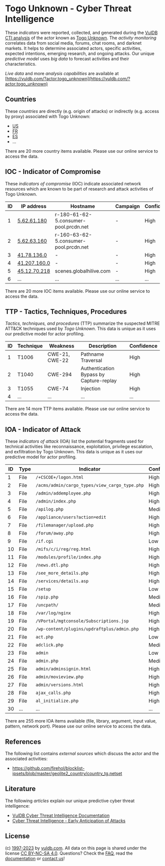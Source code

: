 # Togo Unknown - Cyber Threat Intelligence

These _indicators_ were reported, collected, and generated during the [VulDB CTI analysis](https://vuldb.com/?kb.cti) of the actor known as [Togo Unknown](https://vuldb.com/?actor.togo_unknown). The _activity monitoring_ correlates data from social media, forums, chat rooms, and darknet markets. It helps to determine associated actors, specific activities, expected intentions, emerging research, and ongoing attacks. Our unique _predictive model_ uses _big data_ to forecast activities and their characteristics.

_Live data_ and more _analysis capabilities_ are available at [https://vuldb.com/?actor.togo_unknown](https://vuldb.com/?actor.togo_unknown)

## Countries

These _countries_ are directly (e.g. origin of attacks) or indirectly (e.g. access by proxy) associated with Togo Unknown:

* [US](https://vuldb.com/?country.us)
* [FR](https://vuldb.com/?country.fr)
* [ES](https://vuldb.com/?country.es)
* ...

There are 20 more country items available. Please use our online service to access the data.

## IOC - Indicator of Compromise

These _indicators of compromise_ (IOC) indicate associated network resources which are known to be part of research and attack activities of Togo Unknown.

ID | IP address | Hostname | Campaign | Confidence
-- | ---------- | -------- | -------- | ----------
1 | [5.62.61.180](https://vuldb.com/?ip.5.62.61.180) | r-180-61-62-5.consumer-pool.prcdn.net | - | High
2 | [5.62.63.160](https://vuldb.com/?ip.5.62.63.160) | r-160-63-62-5.consumer-pool.prcdn.net | - | High
3 | [41.78.136.0](https://vuldb.com/?ip.41.78.136.0) | - | - | High
4 | [41.207.160.0](https://vuldb.com/?ip.41.207.160.0) | - | - | High
5 | [45.12.70.218](https://vuldb.com/?ip.45.12.70.218) | scenes.globalhilive.com | - | High
6 | ... | ... | ... | ...

There are 20 more IOC items available. Please use our online service to access the data.

## TTP - Tactics, Techniques, Procedures

_Tactics, techniques, and procedures_ (TTP) summarize the suspected MITRE ATT&CK techniques used by _Togo Unknown_. This data is unique as it uses our predictive model for actor profiling.

ID | Technique | Weakness | Description | Confidence
-- | --------- | -------- | ----------- | ----------
1 | T1006 | CWE-21, CWE-22 | Pathname Traversal | High
2 | T1040 | CWE-294 | Authentication Bypass by Capture-replay | High
3 | T1055 | CWE-74 | Injection | High
4 | ... | ... | ... | ...

There are 14 more TTP items available. Please use our online service to access the data.

## IOA - Indicator of Attack

These _indicators of attack_ (IOA) list the potential fragments used for technical activities like reconnaissance, exploitation, privilege escalation, and exfiltration by Togo Unknown. This data is unique as it uses our predictive model for actor profiling.

ID | Type | Indicator | Confidence
-- | ---- | --------- | ----------
1 | File | `/+CSCOE+/logon.html` | High
2 | File | `/acms/admin/cargo_types/view_cargo_type.php` | High
3 | File | `/admin/addemployee.php` | High
4 | File | `/admin/index.php` | High
5 | File | `/apilog.php` | Medium
6 | File | `/appliance/users?action=edit` | High
7 | File | `/filemanager/upload.php` | High
8 | File | `/forum/away.php` | High
9 | File | `/if.cgi` | Low
10 | File | `/mifs/c/i/reg/reg.html` | High
11 | File | `/modules/profile/index.php` | High
12 | File | `/news.dtl.php` | High
13 | File | `/see_more_details.php` | High
14 | File | `/services/details.asp` | High
15 | File | `/setup` | Low
16 | File | `/spip.php` | Medium
17 | File | `/uncpath/` | Medium
18 | File | `/var/log/nginx` | High
19 | File | `/VPortal/mgtconsole/Subscriptions.jsp` | High
20 | File | `/wp-content/plugins/updraftplus/admin.php` | High
21 | File | `act.php` | Low
22 | File | `adclick.php` | Medium
23 | File | `admin` | Low
24 | File | `admin.php` | Medium
25 | File | `admin/adminsignin.html` | High
26 | File | `admin/movieview.php` | High
27 | File | `admin/versions.html` | High
28 | File | `ajax_calls.php` | High
29 | File | `al_initialize.php` | High
30 | ... | ... | ...

There are 255 more IOA items available (file, library, argument, input value, pattern, network port). Please use our online service to access the data.

## References

The following list contains _external sources_ which discuss the actor and the associated activities:

* https://github.com/firehol/blocklist-ipsets/blob/master/geolite2_country/country_tg.netset

## Literature

The following _articles_ explain our unique predictive cyber threat intelligence:

* [VulDB Cyber Threat Intelligence Documentation](https://vuldb.com/?kb.cti)
* [Cyber Threat Intelligence - Early Anticipation of Attacks](https://www.scip.ch/en/?labs.20201022)

## License

(c) [1997-2023](https://vuldb.com/?kb.changelog) by [vuldb.com](https://vuldb.com/?kb.about). All data on this page is shared under the license [CC BY-NC-SA 4.0](https://creativecommons.org/licenses/by-nc-sa/4.0/). Questions? Check the [FAQ](https://vuldb.com/?kb.faq), read the [documentation](https://vuldb.com/?kb) or [contact us](https://vuldb.com/?contact)!
